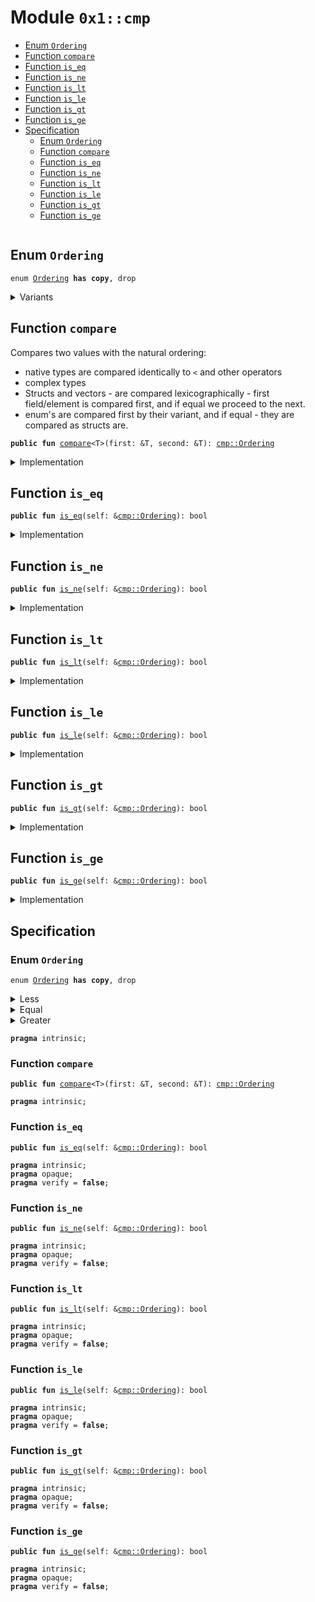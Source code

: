 
<a id="0x1_cmp"></a>

# Module `0x1::cmp`



-  [Enum `Ordering`](#0x1_cmp_Ordering)
-  [Function `compare`](#0x1_cmp_compare)
-  [Function `is_eq`](#0x1_cmp_is_eq)
-  [Function `is_ne`](#0x1_cmp_is_ne)
-  [Function `is_lt`](#0x1_cmp_is_lt)
-  [Function `is_le`](#0x1_cmp_is_le)
-  [Function `is_gt`](#0x1_cmp_is_gt)
-  [Function `is_ge`](#0x1_cmp_is_ge)
-  [Specification](#@Specification_0)
    -  [Enum `Ordering`](#@Specification_0_Ordering)
    -  [Function `compare`](#@Specification_0_compare)
    -  [Function `is_eq`](#@Specification_0_is_eq)
    -  [Function `is_ne`](#@Specification_0_is_ne)
    -  [Function `is_lt`](#@Specification_0_is_lt)
    -  [Function `is_le`](#@Specification_0_is_le)
    -  [Function `is_gt`](#@Specification_0_is_gt)
    -  [Function `is_ge`](#@Specification_0_is_ge)


<pre><code></code></pre>



<a id="0x1_cmp_Ordering"></a>

## Enum `Ordering`



<pre><code>enum <a href="cmp.md#0x1_cmp_Ordering">Ordering</a> <b>has</b> <b>copy</b>, drop
</code></pre>



<details>
<summary>Variants</summary>


<details>
<summary>Less</summary>


<details>
<summary>Fields</summary>


<dl>
</dl>


</details>

</details>

<details>
<summary>Equal</summary>


<details>
<summary>Fields</summary>


<dl>
</dl>


</details>

</details>

<details>
<summary>Greater</summary>


<details>
<summary>Fields</summary>


<dl>
</dl>


</details>

</details>

</details>

<a id="0x1_cmp_compare"></a>

## Function `compare`

Compares two values with the natural ordering:
- native types are compared identically to <code>&lt;</code> and other operators
- complex types
- Structs and vectors - are compared lexicographically - first field/element is compared first,
and if equal we proceed to the next.
- enum's are compared first by their variant, and if equal - they are compared as structs are.


<pre><code><b>public</b> <b>fun</b> <a href="cmp.md#0x1_cmp_compare">compare</a>&lt;T&gt;(first: &T, second: &T): <a href="cmp.md#0x1_cmp_Ordering">cmp::Ordering</a>
</code></pre>



<details>
<summary>Implementation</summary>


<pre><code><b>native</b> <b>public</b> <b>fun</b> <a href="cmp.md#0x1_cmp_compare">compare</a>&lt;T&gt;(first: &T, second: &T): <a href="cmp.md#0x1_cmp_Ordering">Ordering</a>;
</code></pre>



</details>

<a id="0x1_cmp_is_eq"></a>

## Function `is_eq`



<pre><code><b>public</b> <b>fun</b> <a href="cmp.md#0x1_cmp_is_eq">is_eq</a>(self: &<a href="cmp.md#0x1_cmp_Ordering">cmp::Ordering</a>): bool
</code></pre>



<details>
<summary>Implementation</summary>


<pre><code><b>public</b> <b>fun</b> <a href="cmp.md#0x1_cmp_is_eq">is_eq</a>(self: &<a href="cmp.md#0x1_cmp_Ordering">Ordering</a>): bool {
    self is Ordering::Equal
}
</code></pre>



</details>

<a id="0x1_cmp_is_ne"></a>

## Function `is_ne`



<pre><code><b>public</b> <b>fun</b> <a href="cmp.md#0x1_cmp_is_ne">is_ne</a>(self: &<a href="cmp.md#0x1_cmp_Ordering">cmp::Ordering</a>): bool
</code></pre>



<details>
<summary>Implementation</summary>


<pre><code><b>public</b> <b>fun</b> <a href="cmp.md#0x1_cmp_is_ne">is_ne</a>(self: &<a href="cmp.md#0x1_cmp_Ordering">Ordering</a>): bool {
    !(self is Ordering::Equal)
}
</code></pre>



</details>

<a id="0x1_cmp_is_lt"></a>

## Function `is_lt`



<pre><code><b>public</b> <b>fun</b> <a href="cmp.md#0x1_cmp_is_lt">is_lt</a>(self: &<a href="cmp.md#0x1_cmp_Ordering">cmp::Ordering</a>): bool
</code></pre>



<details>
<summary>Implementation</summary>


<pre><code><b>public</b> <b>fun</b> <a href="cmp.md#0x1_cmp_is_lt">is_lt</a>(self: &<a href="cmp.md#0x1_cmp_Ordering">Ordering</a>): bool {
    self is Ordering::Less
}
</code></pre>



</details>

<a id="0x1_cmp_is_le"></a>

## Function `is_le`



<pre><code><b>public</b> <b>fun</b> <a href="cmp.md#0x1_cmp_is_le">is_le</a>(self: &<a href="cmp.md#0x1_cmp_Ordering">cmp::Ordering</a>): bool
</code></pre>



<details>
<summary>Implementation</summary>


<pre><code><b>public</b> <b>fun</b> <a href="cmp.md#0x1_cmp_is_le">is_le</a>(self: &<a href="cmp.md#0x1_cmp_Ordering">Ordering</a>): bool {
    !(self is Ordering::Greater)
}
</code></pre>



</details>

<a id="0x1_cmp_is_gt"></a>

## Function `is_gt`



<pre><code><b>public</b> <b>fun</b> <a href="cmp.md#0x1_cmp_is_gt">is_gt</a>(self: &<a href="cmp.md#0x1_cmp_Ordering">cmp::Ordering</a>): bool
</code></pre>



<details>
<summary>Implementation</summary>


<pre><code><b>public</b> <b>fun</b> <a href="cmp.md#0x1_cmp_is_gt">is_gt</a>(self: &<a href="cmp.md#0x1_cmp_Ordering">Ordering</a>): bool {
    self is Ordering::Greater
}
</code></pre>



</details>

<a id="0x1_cmp_is_ge"></a>

## Function `is_ge`



<pre><code><b>public</b> <b>fun</b> <a href="cmp.md#0x1_cmp_is_ge">is_ge</a>(self: &<a href="cmp.md#0x1_cmp_Ordering">cmp::Ordering</a>): bool
</code></pre>



<details>
<summary>Implementation</summary>


<pre><code><b>public</b> <b>fun</b> <a href="cmp.md#0x1_cmp_is_ge">is_ge</a>(self: &<a href="cmp.md#0x1_cmp_Ordering">Ordering</a>): bool {
    !(self is Ordering::Less)
}
</code></pre>



</details>

<a id="@Specification_0"></a>

## Specification


<a id="@Specification_0_Ordering"></a>

### Enum `Ordering`


<pre><code>enum <a href="cmp.md#0x1_cmp_Ordering">Ordering</a> <b>has</b> <b>copy</b>, drop
</code></pre>



<dl>

<details>
<summary>Less</summary>


<details>
<summary>Fields</summary>


<dl>
</dl>


</details>

</details>

<details>
<summary>Equal</summary>


<details>
<summary>Fields</summary>


<dl>
</dl>


</details>

</details>

<details>
<summary>Greater</summary>


<details>
<summary>Fields</summary>


<dl>
</dl>


</details>

</details>
</dl>



<pre><code><b>pragma</b> intrinsic;
</code></pre>



<a id="@Specification_0_compare"></a>

### Function `compare`


<pre><code><b>public</b> <b>fun</b> <a href="cmp.md#0x1_cmp_compare">compare</a>&lt;T&gt;(first: &T, second: &T): <a href="cmp.md#0x1_cmp_Ordering">cmp::Ordering</a>
</code></pre>




<pre><code><b>pragma</b> intrinsic;
</code></pre>



<a id="@Specification_0_is_eq"></a>

### Function `is_eq`


<pre><code><b>public</b> <b>fun</b> <a href="cmp.md#0x1_cmp_is_eq">is_eq</a>(self: &<a href="cmp.md#0x1_cmp_Ordering">cmp::Ordering</a>): bool
</code></pre>




<pre><code><b>pragma</b> intrinsic;
<b>pragma</b> opaque;
<b>pragma</b> verify = <b>false</b>;
</code></pre>



<a id="@Specification_0_is_ne"></a>

### Function `is_ne`


<pre><code><b>public</b> <b>fun</b> <a href="cmp.md#0x1_cmp_is_ne">is_ne</a>(self: &<a href="cmp.md#0x1_cmp_Ordering">cmp::Ordering</a>): bool
</code></pre>




<pre><code><b>pragma</b> intrinsic;
<b>pragma</b> opaque;
<b>pragma</b> verify = <b>false</b>;
</code></pre>



<a id="@Specification_0_is_lt"></a>

### Function `is_lt`


<pre><code><b>public</b> <b>fun</b> <a href="cmp.md#0x1_cmp_is_lt">is_lt</a>(self: &<a href="cmp.md#0x1_cmp_Ordering">cmp::Ordering</a>): bool
</code></pre>




<pre><code><b>pragma</b> intrinsic;
<b>pragma</b> opaque;
<b>pragma</b> verify = <b>false</b>;
</code></pre>



<a id="@Specification_0_is_le"></a>

### Function `is_le`


<pre><code><b>public</b> <b>fun</b> <a href="cmp.md#0x1_cmp_is_le">is_le</a>(self: &<a href="cmp.md#0x1_cmp_Ordering">cmp::Ordering</a>): bool
</code></pre>




<pre><code><b>pragma</b> intrinsic;
<b>pragma</b> opaque;
<b>pragma</b> verify = <b>false</b>;
</code></pre>



<a id="@Specification_0_is_gt"></a>

### Function `is_gt`


<pre><code><b>public</b> <b>fun</b> <a href="cmp.md#0x1_cmp_is_gt">is_gt</a>(self: &<a href="cmp.md#0x1_cmp_Ordering">cmp::Ordering</a>): bool
</code></pre>




<pre><code><b>pragma</b> intrinsic;
<b>pragma</b> opaque;
<b>pragma</b> verify = <b>false</b>;
</code></pre>



<a id="@Specification_0_is_ge"></a>

### Function `is_ge`


<pre><code><b>public</b> <b>fun</b> <a href="cmp.md#0x1_cmp_is_ge">is_ge</a>(self: &<a href="cmp.md#0x1_cmp_Ordering">cmp::Ordering</a>): bool
</code></pre>




<pre><code><b>pragma</b> intrinsic;
<b>pragma</b> opaque;
<b>pragma</b> verify = <b>false</b>;
</code></pre>


[move-book]: https://velor.dev/move/book/SUMMARY
